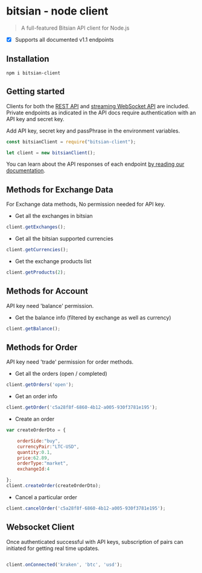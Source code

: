 # bitsian - node client

 > A full-featured Bitsian API client for Node.js

- [x] Supports all documented v1.1 endpoints


## Installation
    
    npm i bitsian-client


## Getting started

Clients for both the [REST API](https://docs.bitsian.io/#rest) and
[streaming WebSocket API](https://docs.bitsian.io/#websocket) are included.
Private endpoints as indicated in the API docs require authentication with an API
key and secret key.

Add API key, secret key and passPhrase in the environment variables.

```javascript
const bitsianClient = require("bitsian-client");

let client = new bitsianClient();
```
You can learn about the API responses of each endpoint [by reading our
documentation](http://docs.bitsian.io/).

## Methods for Exchange Data
For Exchange data methods, No permission needed for API key.

* Get all the exchanges in bitsian
```javascript
client.getExchanges();
```
* Get all the bitsian supported currencies
```javascript
client.getCurrencies();
```
* Get the exchange products list
```javascript
client.getProducts(2);
```

## Methods for Account
API key need 'balance' permission.
* Get the balance info (filtered by exchange as well as currency)
```javascript
client.getBalance();
```

## Methods for Order
API key need 'trade' permission for order methods.
* Get all the orders (open / completed)
```javascript
client.getOrders('open');
```
* Get an order info
```javascript
client.getOrder('c5a28f8f-6860-4b12-a005-930f3781e195');
```
* Create an order
```javascript
var createOrderDto = {

    orderSide:"buy",
    currencyPair:"LTC-USD",
    quantity:0.1,
    price:62.89,
    orderType:"market",
    exchangeId:4

};
client.createOrder(createOrderDto);
```
* Cancel a particular order
```javascript
client.cancelOrder('c5a28f8f-6860-4b12-a005-930f3781e195');
```

## Websocket Client

Once authenticated successful with API keys, subscription of pairs can initiated for getting real time updates.

```javascript

client.onConnected('kraken', 'btc', 'usd');

```


